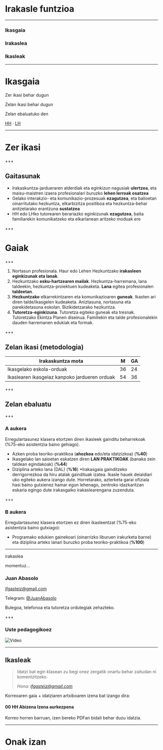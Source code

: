 
# Irakasle funtzioa

---

### Ikasgaia

### Irakaslea

### Ikasleak

---

# Ikasgaia

Zer ikasi behar dugun

Zelan ikasi behar dugun

Zelan ebaluatuko den

[HH](http://www.ehu.eus/eu/web/hezkuntza-eta-kirol-fakultatea/irakasle-funtzioa-hh?p_p_id=upvehuapp_WAR_upvehuappportlet&p_p_state=normal&p_p_mode=view&p_p_col_id=column-2&p_p_col_pos=0&p_p_col_count=1&p_p_lifecycle=1&_upvehuapp_WAR_upvehuappportlet_action=redirectAction&reu=/pls/entrada/plew0040.htm_asignatura_next?p_sesion=&p_cod_idioma=EUS&p_en_portal=S&p_cod_centro=154&p_cod_plan=GINFAN10&p_anyoAcad=act&p_pestanya=&p_menu=principal&p_cod_asig=25883&p_ciclo=X&p_curso=1&p_dpto=&p_vengo_de=&p_centro_ori=154&p_plan_ori=GINFAN10) · [LH](http://www.ehu.eus/eu/web/hezkuntza-eta-kirol-fakultatea/irakasle-funtzioa-lh3?p_p_id=upvehuapp_WAR_upvehuappportlet&p_p_state=normal&p_p_mode=view&p_p_col_id=column-2&p_p_col_pos=0&p_p_col_count=1&p_p_lifecycle=1&_upvehuapp_WAR_upvehuappportlet_action=redirectAction&reu=/pls/entrada/plew0040.htm_asignatura_next?p_sesion=&p_cod_idioma=EUS&p_en_portal=S&p_cod_centro=154&p_cod_plan=GPRIMA11&p_anyoAcad=act&p_pestanya=&p_menu=guia&p_cod_asig=25883&p_ciclo=X&p_curso=1&p_dpto=&p_vengo_de=&p_centro_ori=154&p_plan_ori=GPRIMA11)

---

# Zer ikasi

+++

## Gaitasunak

* Irakaskuntza-jardueraren alderdiak eta eginkizun nagusiak **ulertzea**, eta maisu-maistren izaera profesionalari buruzko **lehen lerroak osatzea**
* Gelako interakzio- eta komunikazio-prozesuak **ezagutzea**, eta balioetan oinarritutako hezkuntza, elkarbizitza positiboa eta hezkuntza-behar anitzetarako erantzuna **sustatzea**
* HH edo LHko tutorearen berariazko eginkizunak **ezagutzea**, baita  familiarekin komunikatzeko eta elkarlanean aritzeko moduak ere

+++



# Gaiak

+++

1. Nortasun profesionala. Haur edo Lehen Hezkuntzako **irakasleen eginkizunak eta lanak**.
2. Hezkuntzako **esku-hartzearen mailak**. Hezkuntza-harremana, lana taldeekin, hezkuntza-proiektuen kudeaketa. **Lana** egitea profesionalen **taldeetan**. 
3. **Hezkuntzako** elkarrekintzaren eta komunikazioaren **guneak**. Ikasten ari diren talde/ikasgelen kudeaketa. Aniztasuna, nortasuna eta parekidetasuna eskolan. Bizikidetzarako hezkuntza.
4. **Tutoretza-eginkizuna**. Tutoretza egiteko guneak eta tresnak. Tutoretzako Ekintza Planen diseinua. Familiekin eta talde profesionalekin dauden harremanen edukiak eta formak.

+++

## Zelan ikasi (metodologia)

| Irakaskuntza mota                        | M    | GA   |
| ---------------------------------------- | ---- | ---- |
| Ikasgelako eskola-orduak                 | 36   | 24   |
| Ikaslearen ikasgelaz kanpoko jardueren orduak | 54   | 36   |

+++

## Zelan ebaluatu

+++



### A aukera

Erregulartasunez klasera etortzen diren ikasleek gainditu beharrekoak (%75-eko asistentzia baino gehiago).

- Azken proba teoriko-praktikoa (**ahozkoa** edo/eta idatzizkoa) (**%40**)
- Ikasgelako lan saioetan eskatzen diren **LAN PRAKTIKOAK** (banaka zein taldean egindakoak) (**%44**)
- Diziplina arteko lana (DAL)  (**%16**)
  *Irakasgaia gainditzeko derrigorrezkoa da hiru atalak gaindituak izatea. Ikasle  hauek deialdiari uko egiteko aukera izango dute. Horretarako, azterketa  garai ofiziala hasi baino gutxienez hamar egun lehenago, zentroko idazkaritzan eskaria egingo dute irakasgaiko irakaslearengana zuzenduta.

+++

### B aukera

Erregulartasunez klasera etortzen ez diren ikasleentzat (%75-eko asistentzia baino gutxiago):

- Programako edukien gainekoari (oinarrizko liburuen irakurketa barne) eta diziplina arteko lanari buruzko proba teoriko-praktikoa (**%100**)

---

irakaslea

momentuz...

### Juan Abasolo

ifgasteiz@gmail.com

Telegram: [@JuanAbasolo](http://t.me/JuanAbasolo)

Bulegoa, telefonoa eta tutoretza ordutegiak zehazteko.

+++

### Uste pedagogikoez

![Video](https://www.youtube.com/embed/B4j6ZyQQE6o)

---

## Ikasleak

> Idatzi bat egin klasean zu begi onez zergatik onartu behar zaitudan ni komentzitzeko. 
>
> *Hona: ifgasteiz@gmail.com*

Korreoaren gaia + idatziaren artxiboaren izena bat izango dira:
#### 00 HH Abizena Izena aurkezpena
Korreo horren barruan, izen bereko PDFan bidali behar duzu idatzia.

---

# Onak izan

